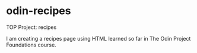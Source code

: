 # odin-recipes
TOP Project: recipes

I am creating a recipes page using HTML learned so far in The Odin Project Foundations course.
